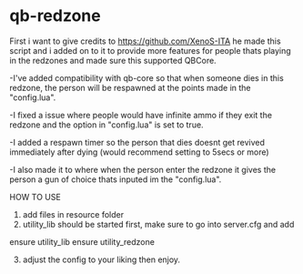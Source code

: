 # qb-redzone

First i want to give credits to https://github.com/XenoS-ITA he made this script and i added on to it to provide more features for people thats playing in the redzones and made sure this supported QBCore. 

-I've added compatibility with qb-core so that when someone dies in this redzone, the person will be respawned at the points made in the "config.lua".

-I fixed a issue where people would have infinite ammo if they exit the redzone and the option in "config.lua" is set to true.

-I added a respawn timer so the person that dies doesnt get revived immediately after dying (would recommend setting to 5secs or more)

-I also made it to where when the person enter the redzone it gives the person a gun of choice thats inputed im the "config.lua".




HOW TO USE
1. add files in resource folder
2. utility_lib should be started first, make sure to go into server.cfg and add
   
ensure utility_lib
ensure utility_redzone 

3. adjust the config to your liking then enjoy.
